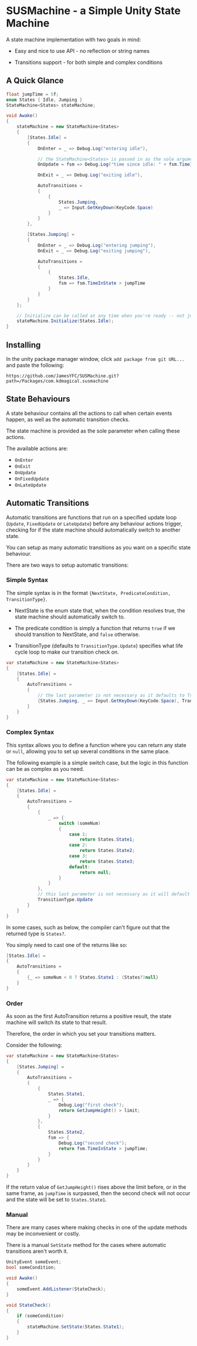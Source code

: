 # SUSMachine - a Simple Unity State Machine

A state machine implementation with two goals in mind:

- Easy and nice to use API - no reflection or string names

- Transitions support - for both simple and complex conditions

## A Quick Glance

```cs
float jumpTime = 5f;
enum States { Idle, Jumping }
StateMachine<States> stateMachine;

void Awake()
{
    stateMachine = new StateMachine<States>
    {
        [States.Idle] =
        {
            OnEnter = _ => Debug.Log("entering idle"),

            // the StateMachine<States> is passed in as the sole argument
            OnUpdate = fsm => Debug.Log("time since idle: " + fsm.TimeInState),

            OnExit = _ => Debug.Log("exiting idle"),

            AutoTransitions =
            {
                {
                    States.Jumping,
                    _ => Input.GetKeyDown(KeyCode.Space)
                }
            }
        },

        [States.Jumping] =
        {
            OnEnter = _ => Debug.Log("entering jumping"),
            OnExit = _ => Debug.Log("exiting jumping"),

            AutoTransitions =
            {
                {
                    States.Idle,
                    fsm => fsm.TimeInState > jumpTime
                }
            }
        }
    };

    // Initialize can be called at any time when you're ready -- not just in Awake()
    stateMachine.Initialize(States.Idle);
}
```

## Installing

In the unity package manager window, click `add package from git URL...` and paste the following:

`https://github.com/JamesYFC/SUSMachine.git?path=/Packages/com.kdmagical.susmachine`

## State Behaviours

A state behaviour contains all the actions to call when certain events happen, as well as the automatic transition checks.

The state machine is provided as the sole parameter when calling these actions.

The available actions are:

- `OnEnter`
- `OnExit`
- `OnUpdate`
- `OnFixedUpdate`
- `OnLateUpdate`

## Automatic Transitions

Automatic transitions are functions that run on a specified update loop (`Update`, `FixedUpdate` or `LateUpdate`) before any behaviour actions trigger, checking for if the state machine should automatically switch to another state.

You can setup as many automatic transitions as you want on a specific state behaviour.

There are two ways to setup automatic transitions:

### Simple Syntax

The simple syntax is in the format `{NextState, PredicateCondition, TransitionType}`.

- NextState is the enum state that, when the condition resolves true, the state machine should automatically switch to.

- The predicate condition is simply a function that returns `true` if we should transition to NextState, and `false` otherwise.

- TransitionType (defaults to `TransitionType.Update`) specifies what life cycle loop to make our transition check on.

```cs
var stateMachine = new StateMachine<States>
{
    [States.Idle] =
    {
        AutoTransitions =
        {
            // the last parameter is not necessary as it defaults to TransitionType.Update if omitted
            {States.Jumping, _ => Input.GetKeyDown(KeyCode.Space), TransitionType.Update}
        }
    }
}
```

### Complex Syntax

This syntax allows you to define a function where you can return any state or `null`, allowing you to set up several conditions in the same place.

The following example is a simple switch case, but the logic in this function can be as complex as you need.

```cs
var stateMachine = new StateMachine<States>
{
    [States.Idle] =
    {
        AutoTransitions =
        {
            {
                _ => {
                    switch (someNum)
                    {
                        case 1:
                            return States.State1;
                        case 2:
                            return States.State2;
                        case 3:
                            return States.State3;
                        default:
                            return null;
                    }
                }
            },
            // this last parameter is not necessary as it will default to TransitionType.Update if omitted
            TransitionType.Update
        }
    }
}
```

In some cases, such as below, the compiler can't figure out that the returned type is `States?`.

You simply need to cast one of the returns like so:

```cs
[States.Idle] =
{
    AutoTransitions =
    {
        {_ => someNum < 0 ? States.State1 : (States?)null}
    }
}
```

### Order

As soon as the first AutoTransition returns a positive result, the state machine will switch its state to that result.

Therefore, the order in which you set your transitions matters.

Consider the following:

```cs
var stateMachine = new StateMachine<States>
{
    [States.Jumping] =
    {
        AutoTransitions =
        {
            {
                States.State1,
                _ => {
                    Debug.Log("first check");
                    return GetJumpHeight() > limit;
                }
            },
            {
                States.State2,
                fsm => {
                    Debug.Log("second check");
                    return fsm.TimeInState > jumpTime;
                }
            }
        }
    }
}
```

If the return value of `GetJumpHeight()` rises above the limit before, or in the same frame, as `jumpTime` is surpassed, then the second check will not occur and the state will be set to `States.State1`.

### Manual

There are many cases where making checks in one of the update methods may be inconvenient or costly.

There is a manual `SetState` method for the cases where automatic transitions aren't worth it.

```cs
UnityEvent someEvent;
bool someCondition;

void Awake()
{
    someEvent.AddListener(StateCheck);
}

void StateCheck()
{
    if (someCondition)
    {
        stateMachine.SetState(States.State1);
    }
}
```
